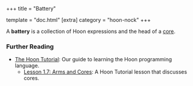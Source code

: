 +++
title = "Battery"

template = "doc.html"
[extra]
category = "hoon-nock"
+++

A **battery** is a collection of Hoon expressions and the head of a [core](../core).

### Further Reading

- [The Hoon Tutorial](/docs/hoon/hoon-school/): Our guide to learning the Hoon programming language.
  - [Lesson 1.7: Arms and Cores](/docs/hoon/hoon-school/arms-and-cores): A Hoon Tutorial lesson that discusses cores.
